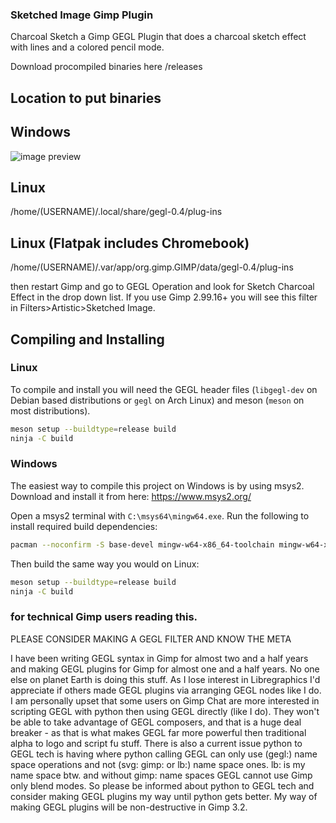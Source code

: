 ### Sketched Image Gimp Plugin 
 
Charcoal Sketch a Gimp GEGL Plugin that does a charcoal sketch effect with lines and a colored pencil mode.

Download procompiled binaries here
/releases

## Location to put binaries

## Windows
![image preview](preview1.png)

 
## Linux 
 /home/(USERNAME)/.local/share/gegl-0.4/plug-ins
 
## Linux (Flatpak includes Chromebook)
 /home/(USERNAME)/.var/app/org.gimp.GIMP/data/gegl-0.4/plug-ins

then restart Gimp and go to GEGL Operation and look for Sketch Charcoal Effect in the drop down list. If you use Gimp 2.99.16+ you will see this filter in Filters>Artistic>Sketched Image.


## Compiling and Installing

### Linux

To compile and install you will need the GEGL header files (`libgegl-dev` on
Debian based distributions or `gegl` on Arch Linux) and meson (`meson` on
most distributions).

```bash
meson setup --buildtype=release build
ninja -C build

```
 

### Windows

The easiest way to compile this project on Windows is by using msys2.  Download
and install it from here: https://www.msys2.org/

Open a msys2 terminal with `C:\msys64\mingw64.exe`.  Run the following to
install required build dependencies:

```bash
pacman --noconfirm -S base-devel mingw-w64-x86_64-toolchain mingw-w64-x86_64-meson mingw-w64-x86_64-gegl
```

Then build the same way you would on Linux:

```bash
meson setup --buildtype=release build
ninja -C build
```

### for technical Gimp users reading this.
 
PLEASE CONSIDER MAKING A GEGL FILTER AND KNOW THE META

I have been writing GEGL syntax in Gimp for almost two and a half years and making GEGL plugins for  Gimp for almost one and a half years. No one else on planet Earth is doing this stuff. As I lose interest in Libregraphics I'd appreciate if others made GEGL plugins via arranging GEGL nodes like I do. I am personally upset that some users on Gimp Chat are more interested in scripting GEGL with python then using GEGL directly (like I do). They won't be able to take advantage of GEGL composers, and that is a huge deal breaker - as that is what makes GEGL far more powerful then traditional alpha to logo and script fu stuff. There is also a current issue python to GEGL tech is having where python calling GEGL can only use (gegl:) name space operations and not (svg: gimp: or lb:) name space ones. lb: is my name space btw.  and without gimp: name spaces GEGL cannot use Gimp only blend modes. So please be informed about python to GEGL tech and consider making GEGL plugins my way until python gets better. My way of making GEGL plugins will be non-destructive in Gimp 3.2.


